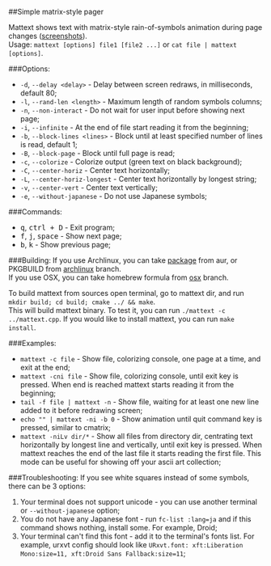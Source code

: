 ##Simple matrix-style pager

Mattext shows text with matrix-style rain-of-symbols animation during page changes ([screenshots](http://dhurum.github.io/mattext/)).  
Usage: `mattext [options] file1 [file2 ...]` or `cat file | mattext [options]`.

###Options:
* `-d`, `--delay <delay>` - Delay between screen redraws, in milliseconds, default 80;
* `-l`, `--rand-len <length>` - Maximum length of random symbols columns;
* `-n`, `--non-interact` - Do not wait for user input before showing next page;
* `-i`, `--infinite` - At the end of file start reading it from the beginning;
* `-b`, `--block-lines <lines>` - Block until at least specified number of lines is read, default 1;
* `-B`, `--block-page` - Block until full page is read;
* `-c`, `--colorize` - Colorize output (green text on black background);
* `-C`, `--center-horiz` - Center text horizontally;
* `-L`, `--center-horiz-longest` - Center text horizontally by longest string;
* `-v`, `--center-vert` - Center text vertically;
* `-e`, `--without-japanese` - Do not use Japanese symbols;

###Commands:
* <kbd>q</kbd>, <kbd>ctrl + D</kbd> - Exit program;
* <kbd>f</kbd>, <kbd>j</kbd>, <kbd>space</kbd> - Show next page;
* <kbd>b</kbd>, <kbd>k</kbd> - Show previous page;

###Building:
If you use Archlinux, you can take [package](https://aur.archlinux.org/packages/mattext/) from aur, or PKGBUILD from [archlinux](https://github.com/dhurum/mattext/tree/archlinux) branch.  
If you use OSX, you can take homebrew formula from [osx](https://github.com/dhurum/mattext/tree/osx) branch.

To build mattext from sources open terminal, go to mattext dir, and run `mkdir build; cd build; cmake ../ && make`.  
This will build mattext binary. To test it, you can run `./mattext -c ../mattext.cpp`.
If you would like to install mattext, you can run `make install`.

###Examples:
* `mattext -c file` - Show file, colorizing console, one page at a time, and exit at the end;
* `mattext -cni file` - Show file, colorizing console, until exit key is pressed. When end is reached mattext starts reading it from the beginning;
* `tail -f file | mattext -n` - Show file, waiting for at least one new line added to it before redrawing screen;
* `echo "" | mattext -ni -b 0` - Show animation until quit command key is pressed, similar to cmatrix;
* `mattext -niLv dir/*` - Show all files from directory dir, centrating text horizontally by longest line and vertically, until exit key is pressed. When mattext reaches the end of the last file it starts reading the first file. This mode can be useful for showing off your ascii art collection;

###Troubleshooting:
If you see white squares instead of some symbols, there can be 3 options:

1. Your terminal does not support unicode - you can use another terminal or `--without-japanese` option;
2. You do not have any Japanese font - run `fc-list :lang=ja` and if this command shows nothing, install some. For example, Droid;
3. Your terminal can't find this font - add it to the terminal's fonts list. For example, urxvt config should look like `URxvt.font: xft:Liberation Mono:size=11, xft:Droid Sans Fallback:size=11`;
